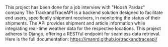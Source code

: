 This project has been done for a job interview with "Hoosh Pardaz" company
The TrackandTraceAPI is a backend solution designed to facilitate end users, specifically shipment receivers, in monitoring the status of their shipments. The API provides shipment and article information while integrating real-time weather data for the respective locations. This project adheres to Django, offering a RESTful endpoint for seamless data retrieval.
Here is the full documentation: https://imanrd.github.io/trackandtraceapi/

